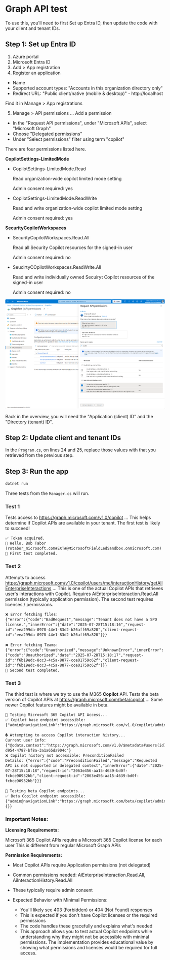 # Graph API test

To use this, you'll need to first Set up Entra ID, then update the code with your client and tenant IDs.

## Step 1: Set up Entra ID

1. Azure portal
2. Microsoft Entra ID
3. Add > App registration
4. Register an application
  - Name
  - Supported account types: "Accounts in this organization directory only"
  - Redirect URL: "Public client/native (mobile & desktop)" - http://localhost

Find it in Manage > App registrations 

5. Manage > API permissions ... Add a permission
  - In the "Request API permissions", under "Microsoft APIs", select "Microsoft Graph"
  - Choose "Delegated permissions"
  - Under "Select permissions" filter using term "copilot"

There are four permissions listed here.

**CopilotSettings-LimitedMode**

- CopilotSettings-LimitedMode.Read

  Read organization-wide copilot limited mode setting
  
  Admin consent required: yes

- CopilotSettings-LimitedMode.ReadWrite

  Read and write organization-wide copilot limited mode setting

  Admin consent required: yes

**SecurityCopilotWorkspaces**

- SecurityCopilotWorkspaces.Read.All

  Read all Security Copilot resources for the signed-in user

  Admin consent required: no

- SeucirtyCOpilotWorkspaces.ReadWrite.All

  Read and write individually owned Secuiryt Copilot resources of the signed-in user

  Admin consent required: no

![Screenshot of the Request API permissions dialog](/screenshot.png)


Back in the overview, you will need the "Application (client) ID" and the "Directory (tenant) ID".

## Step 2: Update client and tenant IDs

In the `Program.cs`, on lines 24 and 25, replace those values with that you retrieved from the previous step.


## Step 3: Run the app

```bash
dotnet run
```

Three tests from the `Manager.cs` will run.

### Test 1

Tests access to https://graph.microsoft.com/v1.0/copilot ... This helps determine if Copilot APIs are available in your tenant. The first test is likely to succeed!

```
✅ Token acquired.
👋 Hello, Bob Tabor (rotabor_microsoft.com#EXT#@MicrosoftFieldLedSandbox.onmicrosoft.com)
🔄 First test completed.
```

### Test 2

Attempts to access https://graph.microsoft.com/v1.0/copilot/users/me/interactionHistory/getAllEnterpriseInteractions ... This is one of the actual Copilot APIs that retrieves user's interactions with Copilot. Requires AiEnterpriseInteraction.Read.All permission (typically application permission). The second test requires licenses / permissions.

```output
❌ Error fetching files:
{"error":{"code":"BadRequest","message":"Tenant does not have a SPO license.","innerError":{"date":"2025-07-28T15:18:16","request-id":"eea299da-0978-44e1-83d2-b26aff69a820","client-request-id":"eea299da-0978-44e1-83d2-b26aff69a820"}}}

❌ Error fetching Teams:
{"error":{"code":"Unauthorized","message":"UnknownError","innerError":{"code":"Unauthorized","date":"2025-07-28T15:18:17","request-id":"f6b19edc-8cc3-4c5a-8877-cce01759c62f","client-request-id":"f6b19edc-8cc3-4c5a-8877-cce01759c62f"}}}
🔄 Second test completed.
```

### Test 3

The third test is where we try to use the M365 **Copilot** API. Tests the beta version of Copilot APIs at https://graph.microsoft.com/beta/copilot ... Some newer Copilot features might be available in beta.

```output
🤖 Testing Microsoft 365 Copilot API Access...
✅ Copilot base endpoint accessible:
{"admin@navigationLink":"https://graph.microsoft.com/v1.0/copilot/admin","interactionHistory@navigationLink":"https://graph.microsoft.com/v1.0/copilot/interactionHistory","users@navigationLink":"https://graph.microsoft.com/v1.0/copilot/users"}

� Attempting to access Copilot interaction history...
Current user info: {"@odata.context":"https://graph.microsoft.com/v1.0/$metadata#users(id)/$entity","id":"592c56ba-d954-4787-bf8a-3a1a65da904c"}
❌ Copilot history not accessible: PreconditionFailed
Details: {"error":{"code":"PreconditionFailed","message":"Requested API is not supported in delegated context","innerError":{"date":"2025-07-28T15:18:18","request-id":"2063e456-aa15-4639-bd0f-fcbce90932bb","client-request-id":"2063e456-aa15-4639-bd0f-fcbce90932bb"}}}

🔬 Testing beta Copilot endpoints...
✅ Beta Copilot endpoint accessible:
{"admin@navigationLink":"https://graph.microsoft.com/beta/copilot/admin","settings@navigationLink":"https://graph.microsoft.com/beta/copilot/settings","interactionHistory@navigationLink":"https://graph.microsoft.com/beta/copilot/interactionHistory","users@navigationLink":"https://graph.microsoft.com/beta/copilot/users","#microsoft.graph.retrieval": {}}
```

### Important Notes:

**Licensing Requirements:**

Microsoft 365 Copilot APIs require a Microsoft 365 Copilot license for each user
This is different from regular Microsoft Graph APIs

**Permission Requirements:**

- Most Copilot APIs require Application permissions (not delegated)
- Common permissions needed: AiEnterpriseInteraction.Read.All, AiInteractionHistory.Read.All
- These typically require admin consent
- Expected Behavior with Minimal Permissions:

  - You'll likely see 403 (Forbidden) or 404 (Not Found) responses
  - This is expected if you don't have Copilot licenses or the required permissions
  - The code handles these gracefully and explains what's needed
  - This approach allows you to test actual Copilot endpoints while understanding why they might not be accessible with minimal permissions. The implementation provides educational value by showing what permissions and licenses would be required for full access.


